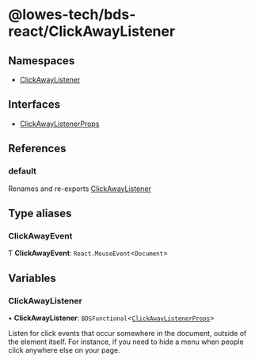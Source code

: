 # @lowes-tech/bds-react/ClickAwayListener

## Namespaces

- [ClickAwayListener](modules/ClickAwayListener.md)

## Interfaces

- [ClickAwayListenerProps](interfaces/ClickAwayListenerProps.md)

## References

### default

Renames and re-exports [ClickAwayListener](README.md#clickawaylistener)

## Type aliases

### ClickAwayEvent

Ƭ **ClickAwayEvent**: `React.MouseEvent`<`Document`\>

## Variables

### ClickAwayListener

• **ClickAwayListener**: `BDSFunctional`<[`ClickAwayListenerProps`](interfaces/ClickAwayListenerProps.md)\>

Listen for click events that occur somewhere in the document, outside of the element itself.
For instance, if you need to hide a menu when people click anywhere else on your page.
